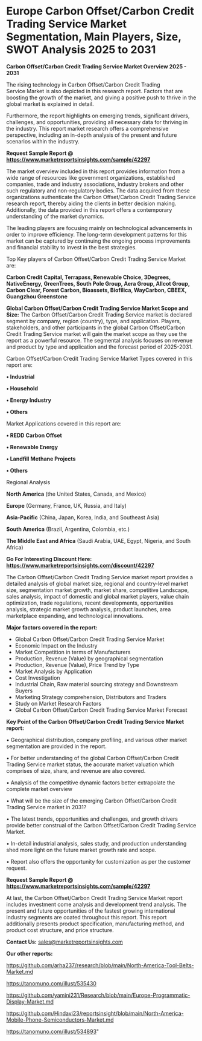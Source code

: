# Europe Carbon Offset/Carbon Credit Trading Service Market Segmentation, Main Players, Size, SWOT Analysis 2025 to 2031

<Strong> Carbon Offset/Carbon Credit Trading Service Market Overview 2025 - 2031</strong>

The rising technology in Carbon Offset/Carbon Credit Trading Service Market is also depicted in this research report. Factors that are boosting the growth of the market, and giving a positive push to thrive in the global market is explained in detail.

Furthermore, the report highlights on emerging trends, significant drivers, challenges, and opportunities, providing all necessary data for thriving in the industry. This report market research offers a comprehensive perspective, including an in-depth analysis of the present and future scenarios within the industry.

<strong>Request Sample Report @ <a href=https://www.marketreportsinsights.com/sample/42297>https://www.marketreportsinsights.com/sample/42297</a></strong>

The market overview included in this report provides information from a wide range of resources like government organizations, established companies, trade and industry associations, industry brokers and other such regulatory and non-regulatory bodies. The data acquired from these organizations authenticate the Carbon Offset/Carbon Credit Trading Service research report, thereby aiding the clients in better decision making. Additionally, the data provided in this report offers a contemporary understanding of the market dynamics.

The leading players are focusing mainly on technological advancements in order to improve efficiency. The long-term development patterns for this market can be captured by continuing the ongoing process improvements and financial stability to invest in the best strategies.

Top Key players of Carbon Offset/Carbon Credit Trading Service Market are:

<strong>Carbon Credit Capital, Terrapass, Renewable Choice, 3Degrees, NativeEnergy, GreenTrees, South Pole Group, Aera Group, Allcot Group, Carbon Clear, Forest Carbon, Bioassets, Biofílica, WayCarbon, CBEEX, Guangzhou Greenstone</strong>

<strong><b>Global Carbon Offset/Carbon Credit Trading Service Market Scope and Size:</b></strong>
The Carbon Offset/Carbon Credit Trading Service market is declared segment by company, region (country), type, and application. Players, stakeholders, and other participants in the global Carbon Offset/Carbon Credit Trading Service market will gain the market scope as they use the report as a powerful resource. The segmental analysis focuses on revenue and product by type and application and the forecast period of 2025-2031.

Carbon Offset/Carbon Credit Trading Service Market Types covered in this report are:

<strong>•  Industrial

•  Household

•  Energy Industry

•  Others</strong>

Market Applications covered in this report are:

<strong>•  REDD Carbon Offset

•  Renewable Energy

•  Landfill Methane Projects

•  Others</strong> 

Regional Analysis

<strong>North America</strong> (the United States, Canada, and Mexico)

<strong>Europe</strong> (Germany, France, UK, Russia, and Italy)

<strong>Asia-Pacific</strong> (China, Japan, Korea, India, and Southeast Asia)

<strong>South America</strong> (Brazil, Argentina, Colombia, etc.)

<strong>The Middle East and Africa</strong> (Saudi Arabia, UAE, Egypt, Nigeria, and South Africa)

<strong>Go For Interesting Discount Here: <a href=https://www.marketreportsinsights.com/discount/42297>https://www.marketreportsinsights.com/discount/42297</a></strong>

The Carbon Offset/Carbon Credit Trading Service market report provides a detailed analysis of global market size, regional and country-level market size, segmentation market growth, market share, competitive Landscape, sales analysis, impact of domestic and global market players, value chain optimization, trade regulations, recent developments, opportunities analysis, strategic market growth analysis, product launches, area marketplace expanding, and technological innovations.

<strong><b>Major factors covered in the report:</b></strong>
<ul>
  <li>Global Carbon Offset/Carbon Credit Trading Service Market </li>
  <li>Economic Impact on the Industry</li>
  <li>Market Competition in terms of Manufacturers</li>
  <li>Production, Revenue (Value) by geographical segmentation</li>
  <li>Production, Revenue (Value), Price Trend by Type</li>
  <li>Market Analysis by Application</li>
  <li>Cost Investigation</li>
  <li>Industrial Chain, Raw material sourcing strategy and Downstream Buyers</li>
  <li>Marketing Strategy comprehension, Distributors and Traders</li>
  <li>Study on Market Research Factors</li>
  <li>Global Carbon Offset/Carbon Credit Trading Service Market Forecast</li>
</ul>

<strong><b>Key Point of the Carbon Offset/Carbon Credit Trading Service Market report:</b></strong>

• Geographical distribution, company profiling, and various other market segmentation are provided in the report.

• For better understanding of the global Carbon Offset/Carbon Credit Trading Service market status, the accurate market valuation which comprises of size, share, and revenue are also covered.

• Analysis of the competitive dynamic factors better extrapolate the complete market overview

• What will be the size of the emerging Carbon Offset/Carbon Credit Trading Service market in 2031?

• The latest trends, opportunities and challenges, and growth drivers provide better construal of the Carbon Offset/Carbon Credit Trading Service Market.

• In-detail industrial analysis, sales study, and production understanding shed more light on the future market growth rate and scope.

• Report also offers the opportunity for customization as per the customer request.

<strong>Request Sample Report @ <a href=https://www.marketreportsinsights.com/sample/42297>https://www.marketreportsinsights.com/sample/42297</a></strong>

At last, the Carbon Offset/Carbon Credit Trading Service Market report includes investment come analysis and development trend analysis. The present and future opportunities of the fastest growing international industry segments are coated throughout this report. This report additionally presents product specification, manufacturing method, and product cost structure, and price structure.

<strong>Contact Us:</strong>
sales@marketreportsinsights.com

<strong>Our other reports:</strong>

<a href=https://github.com/arha237/research/blob/main/North-America-Tool-Belts-Market.md>https://github.com/arha237/research/blob/main/North-America-Tool-Belts-Market.md</a>

<a href=https://tanomuno.com/illust/535430>https://tanomuno.com/illust/535430</a>

<a href=https://github.com/yamini231/Research/blob/main/Europe-Programmatic-Display-Market.md>https://github.com/yamini231/Research/blob/main/Europe-Programmatic-Display-Market.md</a>

<a href=https://github.com/Hindavi23/reportsinsight/blob/main/North-America-Mobile-Phone-Semiconductors-Market.md>https://github.com/Hindavi23/reportsinsight/blob/main/North-America-Mobile-Phone-Semiconductors-Market.md</a>

<a href=https://tanomuno.com/illust/534893>https://tanomuno.com/illust/534893</a>"
